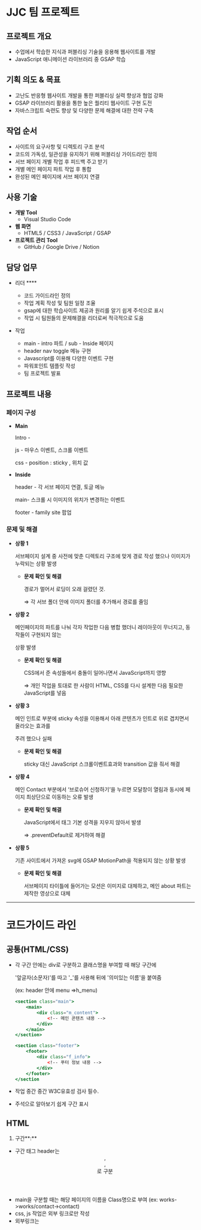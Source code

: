 # JJC 팀 프로젝트

## 프로젝트 개요

- 수업에서 학습한 지식과 퍼블리싱 기술을 응용해 웹사이트를 개발
- JavaScript 애니메이션 라이브러리 중 GSAP 학습

## 기획 의도 & 목표

- 고난도 반응형 웹사이트 개발을 통한 퍼블리싱 실력 향상과 협업 강화
- GSAP 라이브러리 활용을 통한 높은 퀄리티 웹사이트 구현 도전
- 자바스크립트 숙련도 향상 및 다양한 문제 해결에 대한 전략 구축

## 작업 순서

- 사이트의 요구사항 및 디렉토리 구조 분석
- 코드의 가독성, 일관성을 유지하기 위해 퍼블리싱 가이드라인 정의
- 서브 페이지 개별 작업 후 피드백 주고 받기
- 개별 메인 페이지 파트 작업 후 통합
- 완성된 메인 페이지에 서브 페이지 연결

## 사용 기술

- **개발 Tool**
    - Visual Studio Code
- **웹 화면**
    - HTML5 / CSS3 / JavaScript / GSAP
- **프로젝트 관리 Tool**
    - GitHub / Google Drive / Notion

## 담당 업무

- 리더 ****
    - 코드 가이드라인 정의
    - 작업 계획 작성 및 팀원 일정 조율
    - gsap에 대한 학습사이트 제공과 원리를 알기 쉽게 주석으로 표시
    - 작업 시 팀원들의 문제해결을 리더로써 적극적으로 도움

- 작업
    - main - intro 파트 / sub - Inside 페이지
    - header nav toggle 메뉴 구현
    - Javascript를 이용해 다양한 이벤트 구현
    - 파워포인트 템플릿 작성
    - 팀 프로젝트 발표

## 프로젝트 내용

### **페이지 구성**

- **Main**
    
    Intro -
    
     js - 마우스 이벤트, 스크롤 이벤트
    
    css - position : sticky , 위치 값
    

- **Inside**
    
    header - 각 서브 페이지 연결, 토글 메뉴
    
    main- 스크롤 시 이미지의 위치가 변경하는 이벤트
    
    footer - family site 팝업
    

### **문제 및 해결**

- **상황 1**
    
    서브페이지 설계 중 사전에 맞춘 디렉토리 구조에 맞게 경로 작성 했으나 이미지가 누락되는 상황 발생
    
    - **문제 확인 및 해결**
        
        경로가 멀어서 로딩이 오래 걸렸던 것. 
        
        ⇒ 각 서브 폴더 안에 이미지 폴더를 추가해서 경로를 줄임
        
- **상황 2**
    
    메인페이지의 파트를 나눠 각자 작업한 다음 병합 했더니 레이아웃이 무너지고, 동작들이 구현되지 않는 
    
    상황 발생
    
    - **문제 확인 및 해결**
        
        CSS에서 준 속성들에서 충돌이 일어나면서 JavaScript까지 영향
        
        ⇒ 개인 작업을 토대로 한 사람이 HTML, CSS를 다시 설계한 다음 필요한 JavaScript를 넣음
        
- **상황 3**
    
    메인 인트로 부분에 sticky 속성을 이용해서 아래 콘텐츠가 인트로 위로 겹치면서 올라오는 효과를
    
    주려 했으나 실패
    
    - **문제 확인 및 해결**
        
        sticky 대신 JavaScript 스크롤이벤트효과와 transition 값을 줘서 해결
        
- **상황 4**
    
    메인 Contact 부분에서 ‘브로슈어 신청하기’을 누르면 모달창이 열림과 동시에 페이지 최상단으로 이동하는 오류 발생
    
    - **문제 확인 및 해결**
        
        JavaScript에서 <a>태그 기본 성격을 지우지 않아서 발생
        
        ⇒ .preventDefault로 제거하여 해결 
        
- **상황 5**
    
    기존 사이트에서 가져온 svg에 GSAP MotionPath을 적용되지 않는 상황 발생
    
    - **문제 확인 및 해결**
        
        서브페이지 타이틀에 들어가는 모션은 이미지로 대체하고, 메인 about 파트는 제작한 영상으로 대체
        

---

# 코드가이드 라인

## 공통(HTML/CSS)

- 각 구간 안에는 div로 구분하고 클래스명을 부여할 때 해당 구간에
    
    '앞글자(소문자)'를 따고 '_'를 사용해 뒤에 '의미있는 이름'을 붙여줌
    
    (ex: header 안에 menu =>h_menu)
    
    ```jsx
    <section class="main">
        <main>
            <div class="m_content">
                <!-- 메인 콘텐츠 내용 -->
            </div>
        </main>
    </section>
    
    <section class="footer">
        <footer>
            <div class="f_info">
                <!-- 푸터 정보 내용 -->
            </div>
        </footer>
    </section
    ```
    
- 작업 중간 중간 W3C유효성 검사 필수.
- 주석으로 알아보기 쉽게 구간 표시

## **HTML**

1. 구간**:**
- 구간 태그 header는 <header>,<main>,<footer>로 구분
- main을 구분할 때는 해당 페이지의 이름을 Class명으로 부여 (ex: works->works/contact->contact)
- css, js 작업은 외부 링크로만 작성
- 외부링크는 <title> 아래로 태그, og, favicon, font, reset, style 순으로 넣음
1. **들여쓰기:**
- 탭 2칸 (스페이스 사용x)
1. **파비콘 링크 추가하기:** 웹페이지의 **`<head>`** 섹션에 아래 코드를 추가하여 파비콘을 설정합니다. 예시는 파비콘 파일이 "favicon.ico"로 저장되어 있는 경우입니다:

```html
htmlCopy code
<link rel="icon" href="favicon.ico" type="image/x-icon">
<link rel="icon" href="favicon.ico" type="image/vnd.microsoft.icon">
<link rel="shortcut icon" href="favicon.ico" type="image/x-icon">

```

이 코드는 파비콘 파일의 경로를 지정하고, 파비콘이 지원되지 않는 브라우저를 위해 타입을 지정합니다.

## **CSS**

1. **선택자**
- 선택자는 클래스명을 기본으로
- 하위 선택자를 기본으로 작성하고 특수한 경우에 그 외 선택자를 사용함
    
    <header>
    
    <div class= “h_container”>
    
    <a class=”btn”> </a>
    
    </div>
    
    </header>
    
    css = > .btn {스타일}     / 특수한 경우 (btn이 겹칠때) h_container .btn {스타일}
    
1. **스타일** **시트** **구조:**
- 스타일 순서는 일관성 있게 header → main → footer 작업
1. **효율적인 스타일 구조**
- 이미지 단위 : px 고정 필요에따라 %사용
- font-family:  ‘Pretendard’- 먼저 사용 ‘맑은 고딕’ ‘san-serif’ 순으로 사용 모바일과 통일성 유지를 위해 모바일도 동일하게 작성.
1. **미디어 쿼리**
- 모바일 기준으로 작업 후 pc 작업
    
    브레이크 포인트 : 모바일 >= 350px , pc >= 1200px 설정
    

## **JavaScript**

1. 식별자**명:**
- 변수 선언은 지역변수로 작성을 기본
- 변수 이름은 개발자들의 관습적인 이름을 사용

```jsx
javascriptCopy code
// 예: 명확한 변수명과 한글 주석
const btn = document.querySelector('.h-btn'); 
// 버튼 엘리먼트를 선택
const inp = document.querySelector('.h-inp');   
// 입력 엘리먼트를 선택

javascriptCopy code
// 예: 코드가 겹칠때
const mBtn = document.querySelector('.m-btn'); 
main > btn = mbtn = 명확한 표기를 위해 카멜표기법 mBtn
// 버튼 엘리먼트를 선택
const mInp = document.querySelector('.m-inp');   
// 입력 엘리먼트를 선택
```

2. **event 변수**

이벤트리스너안에 콜백함수를 다 쓸것인지. 어조는 간결하게. 통일성있게.

**이벤트 처리 및 addEventListener 사용:**

- 코드에서 이벤트 처리는 **`addEventListener`** 함수를 통해 수행됩니다. 이 방법은 JavaScript 코드와 HTML을 명확하게 분리하여 코드의 구조를 개선하고 관리성을 향상시킵니다.

**이벤트 객체와 event 변수 활용:**

- **`addEventListener`** 함수를 활용할 때, 이벤트 핸들러 함수 내부에서 **`event`** 변수를 사용하여 이벤트 객체에 접근합니다. 이 객체에는 이벤트와 관련된 다양한 정보와 속성이 포함되어 있어 코드 내부에서 이 정보를 활용할 수 있습니다.

**"onclick" 속성 사용의 제한:**

- HTML 요소에 "onclick" 속성을 직접 사용하여 이벤트 핸들러를 할당하는 것은 지양하며, 대신 **`addEventListener`** 함수를 활용하여 이벤트 처리를 구현합니다. 이로써 코드의 유지 보수성을 향상시키고 가독성을 높입니다.

---

# 프로젝트 완료 리뷰

## 아쉬운 부분

- **모션패스 미구현**
    - 모션패스 구현이 어려워 Ae 비디오 및 SVG로 대체

- **포지션 고정의 어려움**
    - 이미지들의 고정 값 (화면의 크기가 달라지면 위치가 변하는 이슈)

- **토글 버튼(메뉴)**
    - 코드펜 사이트를 통해 응용하는 법만 익히고, 원본과 같이 구현하지 못함.

## 잘한 부분

- **팀 소통 및 협력**
    - 서로의 의견을 공유하여 도움 요청, 문제해결, 역할 분담 등을 매우 적극적으로 참여.
- **도전적인 프로젝트 선택**
    - 쉽고 단순한 웹사이트보다 난이도 높은 웹사이트로 선택해 기술의 숙련도 상승 과 디자인 이해력 향상
- **문제해결 및 성장**
    - 어려운 상황에서 문제 해결로 JavaScript 숙련도 상승 및 플러그인 구현 경험

## 배운 점 및 주관적인 의견

- **팀 협업 강화:** 팀 프로젝트를 통해 팀원들과의 효과적인 소통과 협업 능력을 강화
- **기술적 도전과 성장:** JavaScript와 GSAP 플러그인을 활용한 웹사이트 개발은 새로운 기술에 대한 도전이었지만, 이를 통해 디자인과 기술적인 성장을 이룸
    - gsap 플러그인 학습 방법
        - gsap가 들어간 사이트를 참고해 코드에 대한 이해와 플러그인 응용법을 익힘
        - 네이버 블로그를 통해 직접 예제를 만들어 학습함
        
      ![Untitled](https://github.com/wkd6262/JJCproject/assets/142865132/db78982b-0a88-415b-aba9-f59ea1c2097b)

        
- **창의적 대안 발견:** 어려운 부분에서도 포기하지 않고 창의적인 대안을 찾아내어 높은 완성도의 웹사이트를 구현하는 경험
- **향후 프로젝트에 적용:** 앞으로의 프로젝트에서도 이러한 경험을 토대로 더 나은 결과물 창출

---

## [프로젝트 바로가기](https://jjc0822.github.io/JJC/)**🎈**

